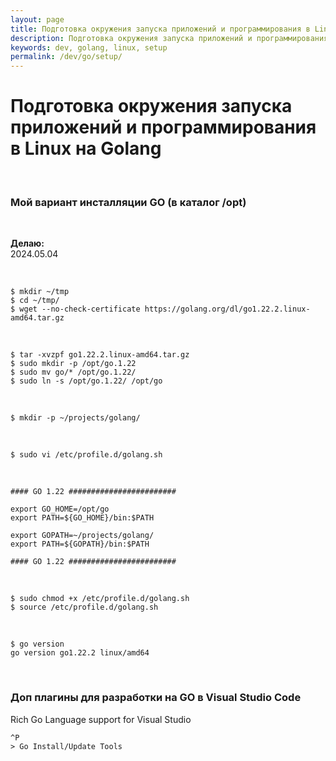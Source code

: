 ```yaml
---
layout: page
title: Подготовка окружения запуска приложений и программирования в Linux на Golang
description: Подготовка окружения запуска приложений и программирования в Linux на Golang
keywords: dev, golang, linux, setup
permalink: /dev/go/setup/
---
```


# Подготовка окружения запуска приложений и программирования в Linux на Golang

<br/>

### Мой вариант инсталляции GO (в каталог /opt)

<br/>

**Делаю:**  
2024.05.04

<br/>

```
$ mkdir ~/tmp
$ cd ~/tmp/
$ wget --no-check-certificate https://golang.org/dl/go1.22.2.linux-amd64.tar.gz
```

<br/>

```
$ tar -xvzpf go1.22.2.linux-amd64.tar.gz
$ sudo mkdir -p /opt/go.1.22
$ sudo mv go/* /opt/go.1.22/
$ sudo ln -s /opt/go.1.22/ /opt/go
```

<br/>

```
$ mkdir -p ~/projects/golang/
```

<br/>

```
$ sudo vi /etc/profile.d/golang.sh
```

<br/>

```
#### GO 1.22 ########################

export GO_HOME=/opt/go
export PATH=${GO_HOME}/bin:$PATH

export GOPATH=~/projects/golang/
export PATH=${GOPATH}/bin:$PATH

#### GO 1.22 ########################
```

<br/>

```
$ sudo chmod +x /etc/profile.d/golang.sh
$ source /etc/profile.d/golang.sh
```

<br/>

```
$ go version
go version go1.22.2 linux/amd64
```

<br/>

### Доп плагины для разработки на GO в Visual Studio Code

Rich Go Language support for Visual Studio

```
^P
> Go Install/Update Tools
```
